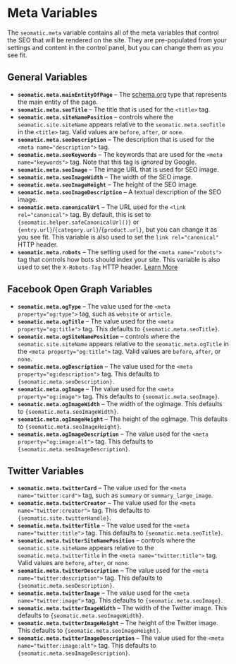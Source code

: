 # Meta Variables

The `seomatic.meta` variable contains all of the meta variables that control the SEO that will be rendered on the site. They are pre-populated from your settings and content in the control panel, but you can change them as you see fit.

## General Variables

* **`seomatic.meta.mainEntityOfPage`** – The [schema.org](http://schema.org/docs/full.html) type that represents the main entity of the page.
* **`seomatic.meta.seoTitle`** – The title that is used for the `<title>` tag.
* **`seomatic.meta.siteNamePosition`** – controls where the `seomatic.site.siteName` appears relative to the `seomatic.meta.seoTitle` in the `<title>` tag. Valid values are `before`, `after`, or `none`.
* **`seomatic.meta.seoDescription`** – The description that is used for the `<meta name="description">` tag.
* **`seomatic.meta.seoKeywords`** – The keywords that are used for the `<meta name="keywords">` tag. Note that this tag is _ignored_ by Google.
* **`seomatic.meta.seoImage`** – The image URL that is used for SEO image.
* **`seomatic.meta.seoImageWidth`** – The width of the SEO image.
* **`seomatic.meta.seoImageHeight`** – The height of the SEO image.
* **`seomatic.meta.seoImageDescription`** – A textual description of the SEO image.
* **`seomatic.meta.canonicalUrl`** – The URL used for the `<link rel="canonical">` tag. By default, this is set to `{seomatic.helper.safeCanonicalUrl()}` or `{entry.url}`/`{category.url}`/`{product.url}`, but you can change it as you see fit. This variable is also used to set the `link rel="canonical"` HTTP header.
* **`seomatic.meta.robots`** – The setting used for the `<meta name="robots">` tag that controls how bots should index your site. This variable is also used to set the `X-Robots-Tag` HTTP header. [Learn More](https://developers.google.com/search/reference/robots_meta_tag)

## Facebook Open Graph Variables

* **`seomatic.meta.ogType`** – The value used for the `<meta property="og:type">` tag, such as `website` or `article`.
* **`seomatic.meta.ogTitle`** – The value used for the `<meta property="og:title">` tag. This defaults to `{seomatic.meta.seoTitle}`.
* **`seomatic.meta.ogSiteNamePosition`** – controls where the `seomatic.site.siteName` appears relative to the `seomatic.meta.ogTitle` in the `<meta property="og:title">` tag. Valid values are `before`, `after`, or `none`.
* **`seomatic.meta.ogDescription`** – The value used for the `<meta property="og:description">` tag. This defaults to `{seomatic.meta.seoDescription}`.
* **`seomatic.meta.ogImage`** – The value used for the `<meta property="og:image">` tag. This defaults to `{seomatic.meta.seoImage}`.
* **`seomatic.meta.ogImageWidth`** – The width of the ogImage. This defaults to `{seomatic.meta.seoImageWidth}`.
* **`seomatic.meta.ogImageHeight`** – The height of the ogImage. This defaults to `{seomatic.meta.seoImageHeight}`.
* **`seomatic.meta.ogImageDescription`** – The value used for the `<meta property="og:image:alt">` tag. This defaults to `{seomatic.meta.seoImageDescription}`.

## Twitter Variables

* **`seomatic.meta.twitterCard`** – The value used for the `<meta name="twitter:card">` tag, such as `summary` or `summary_large_image`.
* **`seomatic.meta.twitterCreator`** – The value used for the `<meta name="twitter:creator">` tag. This defaults to `{seomatic.site.twitterHandle}`.
* **`seomatic.meta.twitterTitle`** – The value used for the `<meta name="twitter:title">` tag. This defaults to `{seomatic.meta.seoTitle}`.
* **`seomatic.meta.twitterSiteNamePosition`** – controls where the `seomatic.site.siteName` appears relative to the `seomatic.meta.twitterTitle` in the `<meta name="twitter:title">` tag. Valid values are `before`, `after`, or `none`.
* **`seomatic.meta.twitterDescription`** – The value used for the `<meta name="twitter:description">` tag. This defaults to `{seomatic.meta.seoDescription}`.
* **`seomatic.meta.twitterImage`** – The value used for the `<meta name="twitter:image">` tag. This defaults to `{seomatic.meta.seoImage}`.
* **`seomatic.meta.twitterImageWidth`** – The width of the Twitter image. This defaults to `{seomatic.meta.seoImageWidth}`.
* **`seomatic.meta.twitterImageHeight`** – The height of the Twitter image. This defaults to `{seomatic.meta.seoImageHeight}`.
* **`seomatic.meta.twitterImageDescription`** – The value used for the `<meta name="twitter:image:alt">` tag. This defaults to `{seomatic.meta.seoImageDescription}`.


